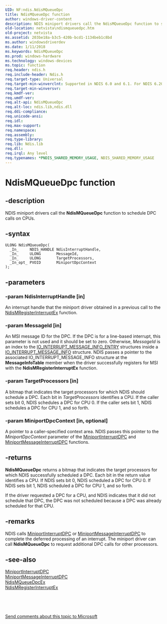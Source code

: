 ```yaml
---
UID: NF:ndis.NdisMQueueDpc
title: NdisMQueueDpc function
author: windows-driver-content
description: NDIS miniport drivers call the NdisMQueueDpc function to schedule DPC calls on CPUs.
old-location: netvista\ndismqueuedpc.htm
old-project: netvista
ms.assetid: 203be18a-b3c5-420b-bcd1-1134beb1c8bd
ms.author: windowsdriverdev
ms.date: 1/11/2018
ms.keywords: NdisMQueueDpc
ms.prod: windows-hardware
ms.technology: windows-devices
ms.topic: function
req.header: ndis.h
req.include-header: Ndis.h
req.target-type: Universal
req.target-min-winverclnt: Supported in NDIS 6.0 and 6.1. For NDIS 6.20 and later, use NdisMQueueDpcEx.
req.target-min-winversvr: 
req.kmdf-ver: 
req.umdf-ver: 
req.alt-api: NdisMQueueDpc
req.alt-loc: ndis.lib,ndis.dll
req.ddi-compliance: 
req.unicode-ansi: 
req.idl: 
req.max-support: 
req.namespace: 
req.assembly: 
req.type-library: 
req.lib: Ndis.lib
req.dll: 
req.irql: Any level
req.typenames: *PNDIS_SHARED_MEMORY_USAGE, NDIS_SHARED_MEMORY_USAGE
---
```


# NdisMQueueDpc function



## -description
NDIS miniport drivers call the 
  <b>NdisMQueueDpc</b> function to schedule DPC calls on CPUs.



## -syntax

````
ULONG NdisMQueueDpc(
  _In_     NDIS_HANDLE NdisInterruptHandle,
  _In_     ULONG       MessageId,
  _In_     ULONG       TargetProcessors,
  _In_opt_ PVOID       MiniportDpcContext
);
````


## -parameters

### -param NdisInterruptHandle [in]

An interrupt handle that the miniport driver obtained in a previous call to the 
     <a href="..\ndis\nf-ndis-ndismregisterinterruptex.md">
     NdisMRegisterInterruptEx</a> function.


### -param MessageId [in]

An MSI message ID for the DPC. If the DPC is for a line-based interrupt, this parameter is not
     used and it should be set to zero. Otherwise, 
     <i>MessageId</i> is an index to the 
     <a href="..\wdm\ns-wdm-_io_interrupt_message_info_entry.md">
     IO_INTERRUPT_MESSAGE_INFO_ENTRY</a> structures inside a 
     <a href="..\wdm\ns-wdm-_io_interrupt_message_info.md">
     IO_INTERRUPT_MESSAGE_INFO</a> structure. NDIS passes a pointer to the associated
     IO_INTERRUPT_MESSAGE_INFO structure at the 
     <b>MessageInfoTable</b> member when the driver successfully registers for MSI with the 
     <b>NdisMRegisterInterruptEx</b> function.


### -param TargetProcessors [in]

A bitmap that indicates the target processors for which NDIS should schedule a DPC. Each bit in 
     <i>TargetProcessors</i> identifies a CPU. If the caller sets bit 0, NDIS schedules a DPC for CPU 0. If the caller sets bit 1, NDIS
     schedules a DPC for CPU 1, and so forth.


### -param MiniportDpcContext [in, optional]

A pointer to a caller-specified context area. NDIS passes this pointer to the 
     <i>MiniportDpcContext</i> parameter of the 
     <a href="..\ndis\nc-ndis-miniport_interrupt_dpc.md">MiniportInterruptDPC</a> and 
     <a href="..\ndis\nc-ndis-miniport_message_interrupt_dpc.md">
     MiniportMessageInterruptDPC</a> functions.


## -returns
<b>NdisMQueueDpc</b> returns a bitmap that indicates the target processors for which NDIS successfully
      scheduled a DPC. Each bit in the return value identifies a CPU. If NDIS sets bit 0, NDIS scheduled a DPC for CPU 0. If NDIS sets bit 1, NDIS scheduled a DPC
      for CPU 1, and so forth.

If the driver requested a DPC for a CPU, and NDIS indicates that it did not schedule that DPC, the
      DPC was not scheduled because a DPC was already scheduled for that CPU.


## -remarks
NDIS calls 
    <a href="..\ndis\nc-ndis-miniport_interrupt_dpc.md">MiniportInterruptDPC</a> or 
    <a href="..\ndis\nc-ndis-miniport_message_interrupt_dpc.md">
    MiniportMessageInterruptDPC</a> to complete the deferred processing of an interrupt. The miniport
    driver can call 
    <b>NdisMQueueDpc</b> to request additional DPC calls for other processors.


## -see-also
<dl>
<dt>
<a href="..\ndis\nc-ndis-miniport_interrupt_dpc.md">MiniportInterruptDPC</a>
</dt>
<dt>
<a href="..\ndis\nc-ndis-miniport_message_interrupt_dpc.md">MiniportMessageInterruptDPC</a>
</dt>
<dt>
<a href="..\ndis\nf-ndis-ndismqueuedpcex.md">NdisMQueueDpcEx</a>
</dt>
<dt>
<a href="..\ndis\nf-ndis-ndismregisterinterruptex.md">NdisMRegisterInterruptEx</a>
</dt>
</dl>
 

 

<a href="mailto:wsddocfb@microsoft.com?subject=Documentation%20feedback [netvista\netvista]:%20NdisMQueueDpc function%20 RELEASE:%20(1/11/2018)&amp;body=%0A%0APRIVACY STATEMENT%0A%0AWe use your feedback to improve the documentation. We don't use your email address for any other purpose, and we'll remove your email address from our system after the issue that you're reporting is fixed. While we're working to fix this issue, we might send you an email message to ask for more info. Later, we might also send you an email message to let you know that we've addressed your feedback.%0A%0AFor more info about Microsoft's privacy policy, see http://privacy.microsoft.com/en-us/default.aspx." title="Send comments about this topic to Microsoft">Send comments about this topic to Microsoft</a>

